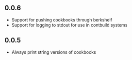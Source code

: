 ## 0.0.6
* Support for pushing cookbooks through berkshelf
* Support for logging to stdout for use in contbuild systems

## 0.0.5
* Always print string versions of cookbooks
